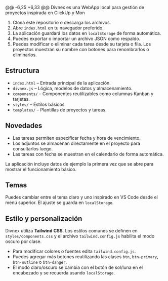 @@ -6,25 +6,33 @@ Divnex es una WebApp local para gestión de proyectos inspirada en ClickUp y Mon

1. Clona este repositorio o descarga los archivos.
2. Abre `index.html` en tu navegador preferido.
3. La aplicación guardará los datos en `localStorage` de forma automática.
4. Puedes exportar o importar un archivo JSON como respaldo.
5. Puedes modificar o eliminar cada tarea desde su tarjeta o fila. Los proyectos muestran su nombre con botones para renombrarlos o eliminarlos.

## Estructura

- `index.html` – Entrada principal de la aplicación.
- `divnex.js` – Lógica, modelos de datos y almacenamiento.
- `components/` – Componentes reutilizables como columnas Kanban y tarjetas.
- `styles/` – Estilos básicos.
- `templates/` – Plantillas de proyectos y tareas.

## Novedades

- Las tareas permiten especificar fecha y hora de vencimiento.
- Los adjuntos se almacenan directamente en el proyecto para consultarlos luego.
- Las tareas con fecha se muestran en el calendario de forma automática.

La aplicación incluye datos de ejemplo la primera vez que se abre para mostrar el funcionamiento básico.
## Temas

Puedes cambiar entre el tema claro y uno inspirado en VS Code desde el menú superior. El ajuste se guarda en `localStorage`.

## Estilo y personalización

Divnex utiliza **Tailwind CSS**. Los estilos comunes se definen en `styles/components.css` y el archivo `tailwind.config.js` habilita el modo oscuro por clase.

- Para modificar colores o fuentes edita `tailwind.config.js`.
- Puedes agregar más botones reutilizando las clases `btn`, `btn-primary`, `btn-outline` o `btn-danger`.
- El modo claro/oscuro se cambia con el botón de sol/luna en el encabezado y se recuerda usando `localStorage`.